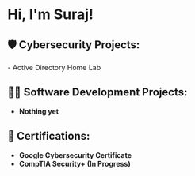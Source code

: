 <h1>Hi, I'm Suraj! </h1>

<h2>🛡️ Cybersecurity Projects:</h2>
- Active Directory Home Lab

<h2>👨‍💻 Software Development Projects:</h2>

- <b>Nothing yet</b>

<h2>📜 Certifications:</h2>

- <b>Google Cybersecurity Certificate</b>
- <b>CompTIA Security+ (In Progress)</b>
